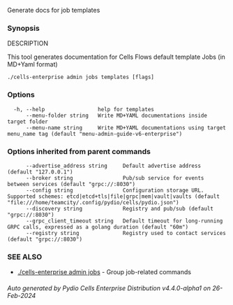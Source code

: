 Generate docs for job templates

### Synopsis


DESCRIPTION

  This tool generates documentation for Cells Flows default template Jobs (in MD+Yaml format)


```
./cells-enterprise admin jobs templates [flags]
```

### Options

```
  -h, --help                 help for templates
      --menu-folder string   Write MD+YAML documentations inside target folder
      --menu-name string     Write MD+YAML documentations using target menu_name tag (default "menu-admin-guide-v6-enterprise")
```

### Options inherited from parent commands

```
      --advertise_address string     Default advertise address (default "127.0.0.1")
      --broker string                Pub/sub service for events between services (default "grpc://:8030")
      --config string                Configuration storage URL. Supported schemes: etcd|etcd+tls|file|grpc|mem|vault|vaults (default "file:///home/teamcity/.config/pydio/cells/pydio.json")
      --discovery string             Registry and pub/sub (default "grpc://:8030")
      --grpc_client_timeout string   Default timeout for long-running GRPC calls, expressed as a golang duration (default "60m")
      --registry string              Registry used to contact services (default "grpc://:8030")
```

### SEE ALSO

* [./cells-enterprise admin jobs](./cells-enterprise-admin-jobs)	 - Group job-related commands

###### Auto generated by Pydio Cells Enterprise Distribution v4.4.0-alpha1 on 26-Feb-2024
